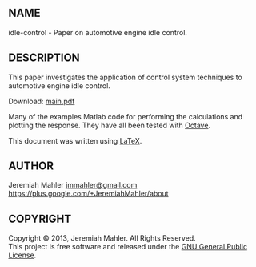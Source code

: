 
NAME
----

idle-control - Paper on automotive engine idle control.

DESCRIPTION
-----------

This paper investigates the application of control system
techniques to automotive engine idle control.

Download: [main.pdf](https://github.com/jmahler/idle-control/blob/master/paper/main.pdf?raw=true)

Many of the examples Matlab code for performing the calculations
and plotting the response.  They have all been tested with
[Octave][octave].

 [octave]: http://www.gnu.org/software/octave/

This document was written using [LaTeX][latex].

 [latex]: http://www.latex-project.org/

AUTHOR
------

Jeremiah Mahler <jmmahler@gmail.com><br>
<https://plus.google.com/+JeremiahMahler/about>

COPYRIGHT
---------

Copyright &copy; 2013, Jeremiah Mahler.  All Rights Reserved.<br>
This project is free software and released under
the [GNU General Public License][gpl].

 [gpl]: http://www.gnu.org/licenses/gpl.html

